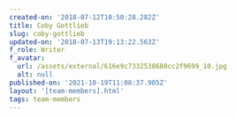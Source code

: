 ```yaml
---
created-on: '2018-07-12T10:50:28.282Z'
title: Coby Gottlieb
slug: coby-gottlieb
updated-on: '2018-07-13T19:13:22.563Z'
f_role: Writer
f_avatar:
  url: /assets/external/616e9c7332538680cc2f9699_10.jpg
  alt: null
published-on: '2021-10-19T11:08:37.905Z'
layout: '[team-members].html'
tags: team-members
---
```



